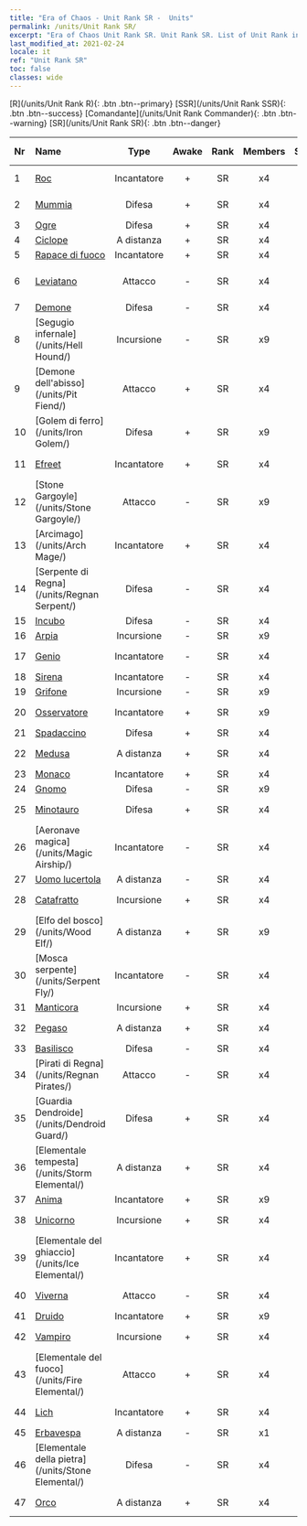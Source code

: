 ```yaml
---
title: "Era of Chaos - Unit Rank SR -  Units"
permalink: /units/Unit Rank SR/
excerpt: "Era of Chaos Unit Rank SR. Unit Rank SR. List of Unit Rank in Era of Chaos"
last_modified_at: 2021-02-24
locale: it
ref: "Unit Rank SR"
toc: false
classes: wide
---
```

 [R](/units/Unit Rank R){: .btn .btn--primary} [SSR](/units/Unit Rank SSR){: .btn .btn--success} [Comandante](/units/Unit Rank Commander){: .btn .btn--warning} [SR](/units/Unit Rank SR){: .btn .btn--danger} 

  | Nr |         Name        |   Type   | Awake |    Rank   |   Members     |  Stars  |  Attack  |     HP    | Awaken Name  |
  |:---|:--------------------|:--------:|:-----:|:---------:|:-------------:|:-------:|:--------:|:---------:|:-------------|
  | 1 | [Roc](/units/Roc/) | Incantatore | + | SR | x4 | <i class="fas fa-star"/><i class="fas fa-star"/> | 792.0 | 4978 |  Uccello del Tuono  |
  | 2 | [Mummia](/units/Mummy/) | Difesa | + | SR | x4 | <i class="fas fa-star"/><i class="fas fa-star"/><i class="fas fa-star"/> | 141.0 | 2691 |  Re delle Mummie  |
  | 3 | [Ogre](/units/Ogre/) | Difesa | + | SR | x4 | <i class="fas fa-star"/><i class="fas fa-star"/> | 107.6 | 2523 |  Ogre mago  |
  | 4 | [Ciclope](/units/Cyclops/) | A distanza | + | SR | x4 | <i class="fas fa-star"/><i class="fas fa-star"/> | 678.8 | 5091 |  Re Ciclope  |
  | 5 | [Rapace di fuoco](/units/Firebird/) | Incantatore | + | SR | x4 | <i class="fas fa-star"/><i class="fas fa-star"/><i class="fas fa-star"/> | 848.5 | 4525 |  Fenice  |
  | 6 | [Leviatano](/units/Revyaratan/) | Attacco | - | SR | x4 | <i class="fas fa-star"/><i class="fas fa-star"/><i class="fas fa-star"/> | 1267.1 | 7128 |  Antico mostro marino  |
  | 7 | [Demone](/units/Demon/) | Difesa | - | SR | x4 | <i class="fas fa-star"/><i class="fas fa-star"/> | 114.4 | 2489 |    |
  | 8 | [Segugio infernale](/units/Hell Hound/) | Incursione | - | SR | x9 | <i class="fas fa-star"/><i class="fas fa-star"/> | 77.8 | 827 |   -   |
  | 9 | [Demone dell'abisso](/units/Pit Fiend/) | Attacco | + | SR | x4 | <i class="fas fa-star"/><i class="fas fa-star"/> | 174.9 | 1850 |  Signore dell'abisso  |
  | 10 | [Golem di ferro](/units/Iron Golem/) | Difesa | + | SR | x9 | <i class="fas fa-star"/><i class="fas fa-star"/> | 151.4 | 1850 |  Golem d'oro  |
  | 11 | [Efreet](/units/Efreeti/) | Incantatore | + | SR | x4 | <i class="fas fa-star"/><i class="fas fa-star"/> | 225.4 | 1446 |  Efreet Sultano  |
  | 12 | [Stone Gargoyle](/units/Stone Gargoyle/) | Attacco | - | SR | x9 | <i class="fas fa-star"/><i class="fas fa-star"/> | 48.0 | 300 |    |
  | 13 | [Arcimago](/units/Arch Mage/) | Incantatore | + | SR | x4 | <i class="fas fa-star"/><i class="fas fa-star"/> | 54.6 | 1324 |  Arcimago  |
  | 14 | [Serpente di Regna](/units/Regnan Serpent/) | Difesa | - | SR | x4 | <i class="fas fa-star"/><i class="fas fa-star"/><i class="fas fa-star"/> | 100.9 | 3027 |    |
  | 15 | [Incubo](/units/Nightmare/) | Difesa | - | SR | x4 | <i class="fas fa-star"/><i class="fas fa-star"/><i class="fas fa-star"/> | 84.1 | 2691 |    |
  | 16 | [Arpia](/units/Harpy/) | Incursione | - | SR | x9 | <i class="fas fa-star"/><i class="fas fa-star"/> | 74.0 | 860 |    |
  | 17 | [Genio](/units/Genie/) | Incantatore | - | SR | x4 | <i class="fas fa-star"/><i class="fas fa-star"/><i class="fas fa-star"/> | 102.6 | 662 |  Genio superiore  |
  | 18 | [Sirena](/units/Mermaid/) | Incantatore | - | SR | x4 | <i class="fas fa-star"/><i class="fas fa-star"/><i class="fas fa-star"/> | 185.0 | 1648 |   -   |
  | 19 | [Grifone](/units/Griffin/) | Incursione | - | SR | x9 | <i class="fas fa-star"/><i class="fas fa-star"/> | 151.4 | 1850 |   -   |
  | 20 | [Osservatore](/units/Beholder/) | Incantatore | + | SR | x9 | <i class="fas fa-star"/><i class="fas fa-star"/><i class="fas fa-star"/> | 115.8 | 744 |  Occhio del Diavolo  |
  | 21 | [Spadaccino](/units/Swordsman/) | Difesa | + | SR | x4 | <i class="fas fa-star"/><i class="fas fa-star"/> | 54.6 | 1324 |  Crociato  |
  | 22 | [Medusa](/units/Medusa/) | A distanza | + | SR | x4 | <i class="fas fa-star"/><i class="fas fa-star"/><i class="fas fa-star"/> | 202.0 | 1144 |  Regina Medusa  |
  | 23 | [Monaco](/units/Monk/) | Incantatore | + | SR | x4 | <i class="fas fa-star"/> | 102.6 | 662 |  Fanatico  |
  | 24 | [Gnomo](/units/Dwarf/) | Difesa | - | SR | x9 | <i class="fas fa-star"/><i class="fas fa-star"/> | 54.6 | 1324 |   -   |
  | 25 | [Minotauro](/units/Minotaur/) | Difesa | + | SR | x4 | <i class="fas fa-star"/><i class="fas fa-star"/> | 108.0 | 2725 |  Re dei Minotauri  |
  | 26 | [Aeronave magica](/units/Magic Airship/) | Incantatore | - | SR | x4 | <i class="fas fa-star"/><i class="fas fa-star"/><i class="fas fa-star"/> | 208.5 | 1715 |   -   |
  | 27 | [Uomo lucertola](/units/Lizardman/) | A distanza | - | SR | x4 | <i class="fas fa-star"/><i class="fas fa-star"/> | 174.9 | 1144 |   -   |
  | 28 | [Catafratto](/units/Cavalier/) | Incursione | + | SR | x4 | <i class="fas fa-star"/> | 79.4 | 811 |  Cavalieri campioni  |
  | 29 | [Elfo del bosco](/units/Wood Elf/) | A distanza | + | SR | x9 | <i class="fas fa-star"/><i class="fas fa-star"/> | 92.4 | 438 |  Grand Elf  |
  | 30 | [Mosca serpente](/units/Serpent Fly/) | Incantatore | - | SR | x4 | <i class="fas fa-star"/><i class="fas fa-star"/> | 178.3 | 1615 |    |
  | 31 | [Manticora](/units/Manticore/) | Incursione | + | SR | x4 | <i class="fas fa-star"/><i class="fas fa-star"/><i class="fas fa-star"/> | 174.9 | 1917 |  Scorpicora  |
  | 32 | [Pegaso](/units/Pegasus/) | A distanza | + | SR | x4 | <i class="fas fa-star"/><i class="fas fa-star"/> | 195.1 | 1144 |  Pegaso Argenteo  |
  | 33 | [Basilisco](/units/Basilisk/) | Difesa | - | SR | x4 | <i class="fas fa-star"/><i class="fas fa-star"/><i class="fas fa-star"/> | 121.1 | 2859 |   -   |
  | 34 | [Pirati di Regna](/units/Regnan Pirates/) | Attacco | - | SR | x4 | <i class="fas fa-star"/><i class="fas fa-star"/> | 99.3 | 695 |  Re dei Pirati  |
  | 35 | [Guardia Dendroide](/units/Dendroid Guard/) | Difesa | + | SR | x4 | <i class="fas fa-star"/><i class="fas fa-star"/> | 396.0 | 10182 |  Soldato Dendroide  |
  | 36 | [Elementale tempesta](/units/Storm Elemental/) | A distanza | + | SR | x4 | <i class="fas fa-star"/><i class="fas fa-star"/> | 99.2 | 662 |  Tempesta di fulmini  |
  | 37 | [Anima](/units/Wight/) | Incantatore | + | SR | x9 | <i class="fas fa-star"/><i class="fas fa-star"/> | 107.5 | 662 |  Spettro  |
  | 38 | [Unicorno](/units/Unicorn/) | Incursione | + | SR | x4 | <i class="fas fa-star"/><i class="fas fa-star"/> | 151.4 | 1850 |  Unicorno da Guerra  |
  | 39 | [Elementale del ghiaccio](/units/Ice Elemental/) | Incantatore | + | SR | x4 | <i class="fas fa-star"/><i class="fas fa-star"/> | 111.0 | 744 |  Spirito della neve silente  |
  | 40 | [Viverna](/units/Wyvern/) | Attacco | - | SR | x4 | <i class="fas fa-star"/><i class="fas fa-star"/><i class="fas fa-star"/> | 500.0 | 5544 |  Viverna Monarca  |
  | 41 | [Druido](/units/Druid/) | Incantatore | + | SR | x9 | <i class="fas fa-star"/><i class="fas fa-star"/><i class="fas fa-star"/> | 102.6 | 844 |  Arcidruido  |
  | 42 | [Vampiro](/units/Vampire/) | Incursione | + | SR | x4 | <i class="fas fa-star"/><i class="fas fa-star"/> | 74.4 | 910 |  Signore dei Vampiri  |
  | 43 | [Elementale del fuoco](/units/Fire Elemental/) | Attacco | + | SR | x4 | <i class="fas fa-star"/><i class="fas fa-star"/> | 195.0 | 1682 |  Energia elementale  |
  | 44 | [Lich](/units/Lich/) | Incantatore | + | SR | x4 | <i class="fas fa-star"/><i class="fas fa-star"/><i class="fas fa-star"/> | 228.7 | 1581 |  Lich potenziato  |
  | 45 | [Erbavespa](/units/Waspwort/) | A distanza | - | SR | x1 | <i class="fas fa-star"/><i class="fas fa-star"/><i class="fas fa-star"/> | 950.3 | 5543 |   -   |
  | 46 | [Elementale della pietra](/units/Stone Elemental/) | Difesa | - | SR | x4 | <i class="fas fa-star"/><i class="fas fa-star"/><i class="fas fa-star"/> | 121.0 | 2825 |   -   |
  | 47 | [Orco](/units/Orc/) | A distanza | + | SR | x4 | <i class="fas fa-star"/><i class="fas fa-star"/> | 82.7 | 662 |  Orco comandante  |
